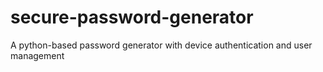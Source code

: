 # secure-password-generator
A python-based password generator with device authentication and user management

